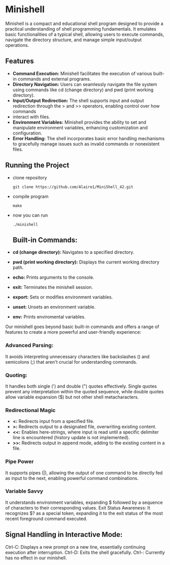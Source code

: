 # Minishell

Minishell is a compact and educational shell program designed to provide a practical understanding of shell programming fundamentals. 
It emulates basic functionalities of a typical shell, allowing users to execute commands, navigate the directory structure, 
and manage simple input/output operations.

## Features

- **Command Execution:** Minishell facilitates the execution of various built-in commands and external programs.
- **Directory Navigation:** Users can seamlessly navigate the file system using commands like cd (change directory) and pwd (print working directory).
- **Input/Output Redirection:** The shell supports input and output redirection through the > and >> operators, enabling control over how commands
- interact with files.
- **Environment Variables:** Minishell provides the ability to set and manipulate environment variables, enhancing customization and configuration.
- **Error Handling:** The shell incorporates basic error handling mechanisms to gracefully manage issues such as invalid commands or nonexistent files.
  
## Running the Project
- clone repository
  ```
  git clone https://github.com/Alaire1/MiniShell_42.git
  ```
- compile program
  ```
  make
  ```
- now you can run
  ```
  ./minishell
  ```
  ## Built-in Commands:

- **cd (change directory):** Navigates to a specified directory.
- **pwd (print working directory):** Displays the current working directory path.
- **echo:** Prints arguments to the console.
- **exit:** Terminates the minishell session.
- **export:** Sets or modifies environment variables.
- **unset:** Unsets an environment variable.
- **env:** Prints enviromental variables.

Our minishell goes beyond basic built-in commands and offers a range of features to create a more powerful and user-friendly experience:

### Advanced Parsing:
It avoids interpreting unnecessary characters like backslashes (\) and semicolons (;) that aren't crucial for understanding commands.
### Quoting:
It handles both single (') and double (") quotes effectively. Single quotes prevent any interpretation within the quoted sequence, while double quotes allow variable expansion ($) but not other shell metacharacters.
### Redirectional Magic
- **<:** Redirects input from a specified file.
- **>:** Redirects output to a designated file, overwriting existing content.
- **<<:** Enables here-strings, where input is read until a specific delimiter line is encountered (history update is not implemented).
- **>>:** Redirects output in append mode, adding to the existing content in a file.
### Pipe Power
It supports pipes (|), allowing the output of one command to be directly fed as input to the next, enabling powerful command combinations.
### Variable Savvy
It understands environment variables, expanding $ followed by a sequence of characters to their corresponding values.
Exit Status Awareness: It recognizes $? as a special token, expanding it to the exit status of the most recent foreground command executed.
## Signal Handling in Interactive Mode:
Ctrl-C: Displays a new prompt on a new line, essentially continuing execution after interruption.
Ctrl-D: Exits the shell gracefully.
Ctrl-\: Currently has no effect in our minishell.


